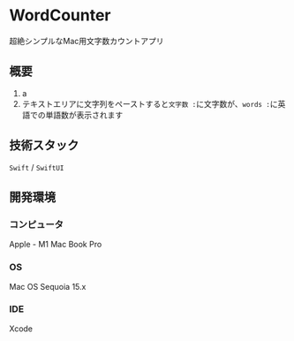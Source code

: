 # WordCounter
超絶シンプルなMac用文字数カウントアプリ

## 概要
1. a
2. テキストエリアに文字列をペーストすると`文字数 :`に文字数が、`words :`に英語での単語数が表示されます

## 技術スタック
`Swift` / `SwiftUI`

## 開発環境
### コンピュータ
Apple - M1 Mac Book Pro
### OS
Mac OS Sequoia 15.x
### IDE
Xcode
